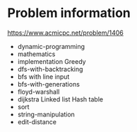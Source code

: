 # Problem information

<https://www.acmicpc.net/problem/1406>

- dynamic-programming
- mathematics
- implementation
Greedy
- dfs-with-backtracking
- bfs with line input
- bfs-with-generations
- floyd-warshall
- dijkstra
Linked list
Hash table
- sort
- string-manipulation
- edit-distance